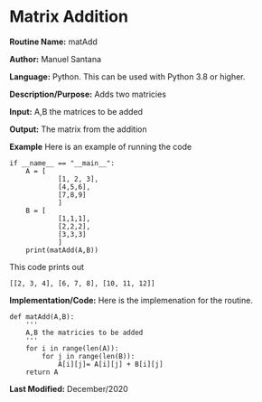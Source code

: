 
# Matrix Addition

**Routine Name:** matAdd

**Author:** Manuel Santana

**Language:** Python. This can be used with Python 3.8 or higher. 

**Description/Purpose:** 
Adds two matricies

**Input:** 
A,B the matrices to be added

**Output:** 
The matrix from the addition

**Example**
Here is an example of running the code

```
if __name__ == "__main__":
    A = [
            [1, 2, 3],
            [4,5,6],
            [7,8,9]
            ]
    B = [
            [1,1,1],
            [2,2,2],
            [3,3,3]
            ]
    print(matAdd(A,B))
```

This code prints out

```
[[2, 3, 4], [6, 7, 8], [10, 11, 12]]
```
**Implementation/Code:** 
Here is the implemenation for the routine.
```
def matAdd(A,B):
    '''
    A,B the matricies to be added
    '''
    for i in range(len(A)):
        for j in range(len(B)):
            A[i][j]= A[i][j] + B[i][j]
    return A
```
**Last Modified:** December/2020